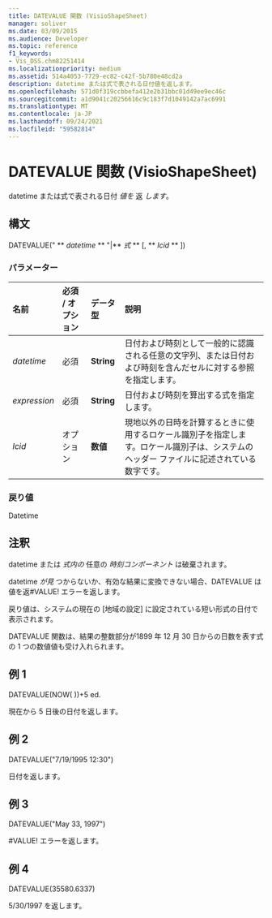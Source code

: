 ```yaml
---
title: DATEVALUE 関数 (VisioShapeSheet)
manager: soliver
ms.date: 03/09/2015
ms.audience: Developer
ms.topic: reference
f1_keywords:
- Vis_DSS.chm82251414
ms.localizationpriority: medium
ms.assetid: 514a4053-7729-ec82-c42f-5b780e48cd2a
description: datetime または式で表される日付値を返します。
ms.openlocfilehash: 571d0f319ccbbefa412e2b31bbc01d49ee9ec46c
ms.sourcegitcommit: a1d9041c20256616c9c183f7d1049142a7ac6991
ms.translationtype: MT
ms.contentlocale: ja-JP
ms.lasthandoff: 09/24/2021
ms.locfileid: "59582814"
---
```

# <a name="datevalue-function-visioshapesheet"></a>DATEVALUE 関数 (VisioShapeSheet)

datetime または式で表される日付  _値を_ 返  _します_。
  
## <a name="syntax"></a>構文

DATEVALUE(" ** *datetime* ** "|** *式* ** [, ** *lcid* ** ]) 
  
### <a name="parameters"></a>パラメーター

|**名前**|**必須 / オプション**|**データ型**|**説明**|
|:-----|:-----|:-----|:-----|
| _datetime_ <br/> |必須  <br/> |**String** <br/> |日付および時刻として一般的に認識される任意の文字列、または日付および時刻を含んだセルに対する参照を指定します。  <br/> |
| _expression_ <br/> |必須  <br/> |**String** <br/> |日付および時刻を算出する式を指定します。  <br/> |
| _lcid_ <br/> |オプション  <br/> |**数値** <br/> |現地以外の日時を計算するときに使用するロケール識別子を指定します。ロケール識別子は、システムのヘッダー ファイルに記述されている数字です。  <br/> |
   
### <a name="return-value"></a>戻り値

Datetime
  
## <a name="remarks"></a>注釈

datetime または  *式内の*  任意の  *時刻コンポーネント*  は破棄されます。 
  
datetime  *が見*  つからないか、有効な結果に変換できない場合、DATEVALUE は値を返#VALUE! エラーを返します。 
  
戻り値は、システムの現在の [地域の設定] に設定されている短い形式の日付で表示されます。 
  
DATEVALUE 関数は、結果の整数部分が1899 年 12 月 30 日からの日数を表す式の 1 つの数値値も受け入れられます。 
  
## <a name="example-1"></a>例 1

DATEVALUE(NOW( ))+5 ed.
  
現在から 5 日後の日付を返します。
  
## <a name="example-2"></a>例 2

DATEVALUE("7/19/1995 12:30")
  
日付を返します。
  
## <a name="example-3"></a>例 3

DATEVALUE("May 33, 1997")
  
#VALUE! エラーを返します。
  
## <a name="example-4"></a>例 4

DATEVALUE(35580.6337)
  
5/30/1997 を返します。
  


